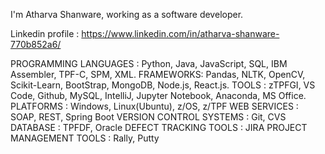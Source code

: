 I'm Atharva Shanware, working as a software developer.

Linkedin profile : https://www.linkedin.com/in/atharva-shanware-770b852a6/

PROGRAMMING LANGUAGES : Python, Java, JavaScript, SQL, IBM Assembler, TPF-C, SPM, XML.
FRAMEWORKS: Pandas, NLTK, OpenCV, Scikit-Learn, BootStrap, MongoDB, Node.js, React.js.
TOOLS : zTPFGI, VS Code, Github, MySQL, IntelliJ, Jupyter Notebook, Anaconda, MS Office.
PLATFORMS : Windows, Linux(Ubuntu), z/OS, z/TPF
WEB SERVICES : SOAP, REST, Spring Boot
VERSION CONTROL SYSTEMS : Git, CVS
DATABASE : TPFDF, Oracle
DEFECT TRACKING TOOLS : JIRA
PROJECT MANAGEMENT TOOLS : Rally, Putty
